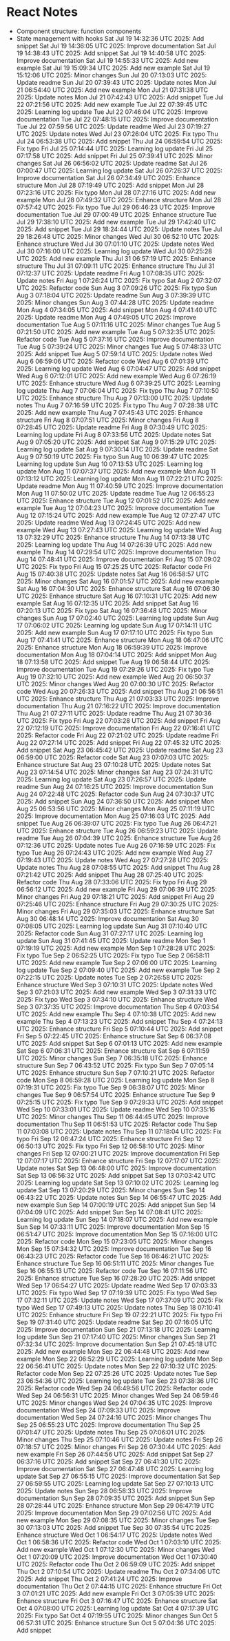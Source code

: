 # React Notes
- Component structure: function components
- State management with hooks
Sat Jul 19 14:32:36 UTC 2025: Add snippet
Sat Jul 19 14:36:05 UTC 2025: Improve documentation
Sat Jul 19 14:38:43 UTC 2025: Add snippet
Sat Jul 19 14:40:58 UTC 2025: Improve documentation
Sat Jul 19 14:55:33 UTC 2025: Add new example
Sat Jul 19 15:09:34 UTC 2025: Add new example
Sat Jul 19 15:12:06 UTC 2025: Minor changes
Sun Jul 20 07:13:03 UTC 2025: Update readme
Sun Jul 20 07:39:43 UTC 2025: Update notes
Mon Jul 21 06:54:40 UTC 2025: Add new example
Mon Jul 21 07:31:38 UTC 2025: Update notes
Mon Jul 21 07:42:43 UTC 2025: Add snippet
Tue Jul 22 07:21:56 UTC 2025: Add new example
Tue Jul 22 07:39:45 UTC 2025: Learning log update
Tue Jul 22 07:46:04 UTC 2025: Improve documentation
Tue Jul 22 07:48:15 UTC 2025: Improve documentation
Tue Jul 22 07:59:56 UTC 2025: Update readme
Wed Jul 23 07:19:27 UTC 2025: Update notes
Wed Jul 23 07:26:04 UTC 2025: Fix typo
Thu Jul 24 06:53:38 UTC 2025: Add snippet
Thu Jul 24 06:59:54 UTC 2025: Fix typo
Fri Jul 25 07:14:44 UTC 2025: Learning log update
Fri Jul 25 07:17:58 UTC 2025: Add snippet
Fri Jul 25 07:39:41 UTC 2025: Minor changes
Sat Jul 26 06:56:02 UTC 2025: Update readme
Sat Jul 26 07:00:47 UTC 2025: Learning log update
Sat Jul 26 07:26:37 UTC 2025: Improve documentation
Sat Jul 26 07:34:49 UTC 2025: Enhance structure
Mon Jul 28 07:19:49 UTC 2025: Add snippet
Mon Jul 28 07:23:16 UTC 2025: Fix typo
Mon Jul 28 07:27:16 UTC 2025: Add new example
Mon Jul 28 07:49:32 UTC 2025: Enhance structure
Mon Jul 28 07:57:42 UTC 2025: Fix typo
Tue Jul 29 06:46:23 UTC 2025: Improve documentation
Tue Jul 29 07:00:49 UTC 2025: Enhance structure
Tue Jul 29 17:38:10 UTC 2025: Add new example
Tue Jul 29 17:42:40 UTC 2025: Add snippet
Tue Jul 29 18:24:44 UTC 2025: Update notes
Tue Jul 29 18:26:48 UTC 2025: Minor changes
Wed Jul 30 06:52:10 UTC 2025: Enhance structure
Wed Jul 30 07:01:10 UTC 2025: Update notes
Wed Jul 30 07:16:00 UTC 2025: Learning log update
Wed Jul 30 07:25:28 UTC 2025: Add new example
Thu Jul 31 06:57:19 UTC 2025: Enhance structure
Thu Jul 31 07:09:11 UTC 2025: Enhance structure
Thu Jul 31 07:12:37 UTC 2025: Update readme
Fri Aug  1 07:08:35 UTC 2025: Update notes
Fri Aug  1 07:26:24 UTC 2025: Fix typo
Sat Aug  2 07:32:07 UTC 2025: Refactor code
Sun Aug  3 07:09:26 UTC 2025: Fix typo
Sun Aug  3 07:18:04 UTC 2025: Update readme
Sun Aug  3 07:39:39 UTC 2025: Minor changes
Sun Aug  3 07:44:28 UTC 2025: Update readme
Mon Aug  4 07:34:05 UTC 2025: Add snippet
Mon Aug  4 07:41:40 UTC 2025: Update readme
Mon Aug  4 07:49:05 UTC 2025: Improve documentation
Tue Aug  5 07:11:16 UTC 2025: Minor changes
Tue Aug  5 07:21:50 UTC 2025: Add new example
Tue Aug  5 07:32:35 UTC 2025: Refactor code
Tue Aug  5 07:37:16 UTC 2025: Improve documentation
Tue Aug  5 07:39:24 UTC 2025: Minor changes
Tue Aug  5 07:48:33 UTC 2025: Add snippet
Tue Aug  5 07:59:14 UTC 2025: Update notes
Wed Aug  6 06:59:06 UTC 2025: Refactor code
Wed Aug  6 07:01:39 UTC 2025: Learning log update
Wed Aug  6 07:04:47 UTC 2025: Add snippet
Wed Aug  6 07:12:01 UTC 2025: Add new example
Wed Aug  6 07:26:19 UTC 2025: Enhance structure
Wed Aug  6 07:39:25 UTC 2025: Learning log update
Thu Aug  7 07:06:04 UTC 2025: Fix typo
Thu Aug  7 07:10:50 UTC 2025: Enhance structure
Thu Aug  7 07:13:00 UTC 2025: Update notes
Thu Aug  7 07:16:59 UTC 2025: Fix typo
Thu Aug  7 07:28:38 UTC 2025: Add new example
Thu Aug  7 07:45:43 UTC 2025: Enhance structure
Fri Aug  8 07:07:51 UTC 2025: Minor changes
Fri Aug  8 07:28:45 UTC 2025: Update readme
Fri Aug  8 07:30:49 UTC 2025: Learning log update
Fri Aug  8 07:33:56 UTC 2025: Update notes
Sat Aug  9 07:05:20 UTC 2025: Add snippet
Sat Aug  9 07:15:29 UTC 2025: Learning log update
Sat Aug  9 07:30:14 UTC 2025: Update readme
Sat Aug  9 07:50:19 UTC 2025: Fix typo
Sun Aug 10 06:39:47 UTC 2025: Learning log update
Sun Aug 10 07:13:53 UTC 2025: Learning log update
Mon Aug 11 07:07:37 UTC 2025: Add new example
Mon Aug 11 07:13:12 UTC 2025: Learning log update
Mon Aug 11 07:22:21 UTC 2025: Update readme
Mon Aug 11 07:40:59 UTC 2025: Improve documentation
Mon Aug 11 07:50:02 UTC 2025: Update readme
Tue Aug 12 06:55:23 UTC 2025: Enhance structure
Tue Aug 12 07:01:52 UTC 2025: Add new example
Tue Aug 12 07:04:23 UTC 2025: Improve documentation
Tue Aug 12 07:15:24 UTC 2025: Add new example
Tue Aug 12 07:27:47 UTC 2025: Update readme
Wed Aug 13 07:24:45 UTC 2025: Add new example
Wed Aug 13 07:27:43 UTC 2025: Learning log update
Wed Aug 13 07:32:29 UTC 2025: Enhance structure
Thu Aug 14 07:13:38 UTC 2025: Learning log update
Thu Aug 14 07:26:39 UTC 2025: Add new example
Thu Aug 14 07:29:54 UTC 2025: Improve documentation
Thu Aug 14 07:48:41 UTC 2025: Improve documentation
Fri Aug 15 07:09:02 UTC 2025: Fix typo
Fri Aug 15 07:25:25 UTC 2025: Refactor code
Fri Aug 15 07:40:38 UTC 2025: Update notes
Sat Aug 16 06:58:57 UTC 2025: Minor changes
Sat Aug 16 07:01:57 UTC 2025: Add new example
Sat Aug 16 07:04:30 UTC 2025: Enhance structure
Sat Aug 16 07:06:30 UTC 2025: Enhance structure
Sat Aug 16 07:10:31 UTC 2025: Add new example
Sat Aug 16 07:12:35 UTC 2025: Add snippet
Sat Aug 16 07:20:13 UTC 2025: Fix typo
Sat Aug 16 07:36:48 UTC 2025: Minor changes
Sun Aug 17 07:02:40 UTC 2025: Learning log update
Sun Aug 17 07:06:02 UTC 2025: Learning log update
Sun Aug 17 07:14:11 UTC 2025: Add new example
Sun Aug 17 07:17:10 UTC 2025: Fix typo
Sun Aug 17 07:41:41 UTC 2025: Enhance structure
Mon Aug 18 06:47:06 UTC 2025: Enhance structure
Mon Aug 18 06:59:39 UTC 2025: Improve documentation
Mon Aug 18 07:04:14 UTC 2025: Add snippet
Mon Aug 18 07:13:58 UTC 2025: Add snippet
Tue Aug 19 06:58:44 UTC 2025: Improve documentation
Tue Aug 19 07:29:26 UTC 2025: Fix typo
Tue Aug 19 07:32:10 UTC 2025: Add new example
Wed Aug 20 06:50:37 UTC 2025: Minor changes
Wed Aug 20 07:00:30 UTC 2025: Refactor code
Wed Aug 20 07:26:33 UTC 2025: Add snippet
Thu Aug 21 06:56:51 UTC 2025: Enhance structure
Thu Aug 21 07:03:33 UTC 2025: Improve documentation
Thu Aug 21 07:16:22 UTC 2025: Improve documentation
Thu Aug 21 07:27:11 UTC 2025: Update readme
Thu Aug 21 07:30:36 UTC 2025: Fix typo
Fri Aug 22 07:03:28 UTC 2025: Add snippet
Fri Aug 22 07:12:19 UTC 2025: Improve documentation
Fri Aug 22 07:16:41 UTC 2025: Refactor code
Fri Aug 22 07:21:02 UTC 2025: Update readme
Fri Aug 22 07:27:14 UTC 2025: Add snippet
Fri Aug 22 07:45:32 UTC 2025: Add snippet
Sat Aug 23 06:45:42 UTC 2025: Update readme
Sat Aug 23 06:59:00 UTC 2025: Refactor code
Sat Aug 23 07:07:03 UTC 2025: Enhance structure
Sat Aug 23 07:10:28 UTC 2025: Update notes
Sat Aug 23 07:14:54 UTC 2025: Minor changes
Sat Aug 23 07:24:31 UTC 2025: Learning log update
Sat Aug 23 07:26:57 UTC 2025: Update readme
Sun Aug 24 07:16:25 UTC 2025: Improve documentation
Sun Aug 24 07:22:48 UTC 2025: Refactor code
Sun Aug 24 07:30:37 UTC 2025: Add snippet
Sun Aug 24 07:36:50 UTC 2025: Add snippet
Mon Aug 25 06:53:56 UTC 2025: Minor changes
Mon Aug 25 07:11:19 UTC 2025: Improve documentation
Mon Aug 25 07:16:03 UTC 2025: Add snippet
Tue Aug 26 06:39:07 UTC 2025: Fix typo
Tue Aug 26 06:47:21 UTC 2025: Enhance structure
Tue Aug 26 06:59:23 UTC 2025: Update readme
Tue Aug 26 07:04:39 UTC 2025: Enhance structure
Tue Aug 26 07:12:36 UTC 2025: Update notes
Tue Aug 26 07:16:59 UTC 2025: Fix typo
Tue Aug 26 07:24:43 UTC 2025: Add new example
Wed Aug 27 07:19:43 UTC 2025: Update notes
Wed Aug 27 07:27:28 UTC 2025: Update notes
Thu Aug 28 07:08:55 UTC 2025: Add snippet
Thu Aug 28 07:21:42 UTC 2025: Add snippet
Thu Aug 28 07:25:40 UTC 2025: Refactor code
Thu Aug 28 07:33:06 UTC 2025: Fix typo
Fri Aug 29 06:56:12 UTC 2025: Add new example
Fri Aug 29 07:06:39 UTC 2025: Minor changes
Fri Aug 29 07:18:21 UTC 2025: Add snippet
Fri Aug 29 07:25:46 UTC 2025: Enhance structure
Fri Aug 29 07:30:25 UTC 2025: Minor changes
Fri Aug 29 07:35:03 UTC 2025: Enhance structure
Sat Aug 30 06:48:14 UTC 2025: Improve documentation
Sat Aug 30 07:08:05 UTC 2025: Learning log update
Sun Aug 31 07:10:40 UTC 2025: Refactor code
Sun Aug 31 07:27:17 UTC 2025: Learning log update
Sun Aug 31 07:41:45 UTC 2025: Update readme
Mon Sep  1 07:19:19 UTC 2025: Add new example
Mon Sep  1 07:28:28 UTC 2025: Fix typo
Tue Sep  2 06:52:25 UTC 2025: Fix typo
Tue Sep  2 06:58:11 UTC 2025: Add new example
Tue Sep  2 07:06:00 UTC 2025: Learning log update
Tue Sep  2 07:09:40 UTC 2025: Add new example
Tue Sep  2 07:22:15 UTC 2025: Update notes
Tue Sep  2 07:26:58 UTC 2025: Enhance structure
Wed Sep  3 07:10:31 UTC 2025: Update notes
Wed Sep  3 07:21:03 UTC 2025: Add new example
Wed Sep  3 07:31:33 UTC 2025: Fix typo
Wed Sep  3 07:34:10 UTC 2025: Enhance structure
Wed Sep  3 07:37:35 UTC 2025: Improve documentation
Thu Sep  4 07:03:54 UTC 2025: Add new example
Thu Sep  4 07:10:38 UTC 2025: Add new example
Thu Sep  4 07:13:23 UTC 2025: Add snippet
Thu Sep  4 07:24:13 UTC 2025: Enhance structure
Fri Sep  5 07:10:44 UTC 2025: Add snippet
Fri Sep  5 07:22:45 UTC 2025: Enhance structure
Sat Sep  6 06:37:08 UTC 2025: Add snippet
Sat Sep  6 07:01:13 UTC 2025: Add new example
Sat Sep  6 07:06:31 UTC 2025: Enhance structure
Sat Sep  6 07:11:59 UTC 2025: Minor changes
Sun Sep  7 06:35:18 UTC 2025: Enhance structure
Sun Sep  7 06:43:52 UTC 2025: Fix typo
Sun Sep  7 07:05:14 UTC 2025: Enhance structure
Sun Sep  7 07:10:21 UTC 2025: Refactor code
Mon Sep  8 06:59:28 UTC 2025: Learning log update
Mon Sep  8 07:19:31 UTC 2025: Fix typo
Tue Sep  9 06:38:07 UTC 2025: Minor changes
Tue Sep  9 06:57:54 UTC 2025: Enhance structure
Tue Sep  9 07:25:15 UTC 2025: Fix typo
Tue Sep  9 07:29:33 UTC 2025: Add snippet
Wed Sep 10 07:33:01 UTC 2025: Update readme
Wed Sep 10 07:35:16 UTC 2025: Minor changes
Thu Sep 11 06:44:45 UTC 2025: Improve documentation
Thu Sep 11 06:51:53 UTC 2025: Refactor code
Thu Sep 11 07:03:08 UTC 2025: Update notes
Thu Sep 11 07:18:04 UTC 2025: Fix typo
Fri Sep 12 06:47:24 UTC 2025: Enhance structure
Fri Sep 12 06:50:13 UTC 2025: Fix typo
Fri Sep 12 06:58:10 UTC 2025: Minor changes
Fri Sep 12 07:00:21 UTC 2025: Improve documentation
Fri Sep 12 07:07:17 UTC 2025: Enhance structure
Fri Sep 12 07:17:07 UTC 2025: Update notes
Sat Sep 13 06:48:00 UTC 2025: Improve documentation
Sat Sep 13 06:56:32 UTC 2025: Add snippet
Sat Sep 13 07:03:42 UTC 2025: Learning log update
Sat Sep 13 07:10:02 UTC 2025: Learning log update
Sat Sep 13 07:20:29 UTC 2025: Minor changes
Sun Sep 14 06:43:22 UTC 2025: Update notes
Sun Sep 14 06:55:47 UTC 2025: Add new example
Sun Sep 14 07:00:19 UTC 2025: Add snippet
Sun Sep 14 07:04:09 UTC 2025: Add snippet
Sun Sep 14 07:08:41 UTC 2025: Learning log update
Sun Sep 14 07:18:07 UTC 2025: Add new example
Sun Sep 14 07:33:11 UTC 2025: Improve documentation
Mon Sep 15 06:51:47 UTC 2025: Improve documentation
Mon Sep 15 07:16:00 UTC 2025: Refactor code
Mon Sep 15 07:23:05 UTC 2025: Minor changes
Mon Sep 15 07:34:32 UTC 2025: Improve documentation
Tue Sep 16 06:43:23 UTC 2025: Refactor code
Tue Sep 16 06:46:21 UTC 2025: Enhance structure
Tue Sep 16 06:51:11 UTC 2025: Minor changes
Tue Sep 16 06:55:13 UTC 2025: Refactor code
Tue Sep 16 07:11:56 UTC 2025: Enhance structure
Tue Sep 16 07:28:20 UTC 2025: Add snippet
Wed Sep 17 06:54:27 UTC 2025: Update readme
Wed Sep 17 07:03:33 UTC 2025: Fix typo
Wed Sep 17 07:19:39 UTC 2025: Fix typo
Wed Sep 17 07:32:11 UTC 2025: Update notes
Wed Sep 17 07:37:09 UTC 2025: Fix typo
Wed Sep 17 07:49:13 UTC 2025: Update notes
Thu Sep 18 07:10:41 UTC 2025: Enhance structure
Fri Sep 19 07:22:21 UTC 2025: Fix typo
Fri Sep 19 07:31:40 UTC 2025: Update readme
Sat Sep 20 07:16:05 UTC 2025: Improve documentation
Sun Sep 21 07:13:18 UTC 2025: Learning log update
Sun Sep 21 07:17:40 UTC 2025: Minor changes
Sun Sep 21 07:32:34 UTC 2025: Improve documentation
Sun Sep 21 07:45:18 UTC 2025: Add new example
Mon Sep 22 06:44:48 UTC 2025: Add new example
Mon Sep 22 06:52:29 UTC 2025: Learning log update
Mon Sep 22 06:56:41 UTC 2025: Update notes
Mon Sep 22 07:10:32 UTC 2025: Refactor code
Mon Sep 22 07:25:26 UTC 2025: Update notes
Tue Sep 23 06:54:36 UTC 2025: Learning log update
Tue Sep 23 07:38:36 UTC 2025: Refactor code
Wed Sep 24 06:49:56 UTC 2025: Refactor code
Wed Sep 24 06:56:31 UTC 2025: Minor changes
Wed Sep 24 06:59:46 UTC 2025: Minor changes
Wed Sep 24 07:04:35 UTC 2025: Improve documentation
Wed Sep 24 07:09:33 UTC 2025: Improve documentation
Wed Sep 24 07:24:16 UTC 2025: Minor changes
Thu Sep 25 06:55:23 UTC 2025: Improve documentation
Thu Sep 25 07:01:47 UTC 2025: Update notes
Thu Sep 25 07:06:01 UTC 2025: Minor changes
Thu Sep 25 07:10:46 UTC 2025: Update notes
Fri Sep 26 07:18:57 UTC 2025: Minor changes
Fri Sep 26 07:30:44 UTC 2025: Add new example
Fri Sep 26 07:44:56 UTC 2025: Add snippet
Sat Sep 27 06:37:16 UTC 2025: Add snippet
Sat Sep 27 06:41:30 UTC 2025: Improve documentation
Sat Sep 27 06:47:48 UTC 2025: Learning log update
Sat Sep 27 06:55:15 UTC 2025: Improve documentation
Sat Sep 27 06:59:55 UTC 2025: Learning log update
Sat Sep 27 07:10:13 UTC 2025: Update notes
Sun Sep 28 06:58:33 UTC 2025: Improve documentation
Sun Sep 28 07:09:35 UTC 2025: Add snippet
Sun Sep 28 07:28:44 UTC 2025: Enhance structure
Mon Sep 29 06:47:19 UTC 2025: Improve documentation
Mon Sep 29 07:02:56 UTC 2025: Add new example
Mon Sep 29 07:08:35 UTC 2025: Minor changes
Tue Sep 30 07:13:03 UTC 2025: Add snippet
Tue Sep 30 07:35:54 UTC 2025: Enhance structure
Wed Oct  1 06:54:17 UTC 2025: Update notes
Wed Oct  1 06:58:36 UTC 2025: Refactor code
Wed Oct  1 07:03:10 UTC 2025: Add new example
Wed Oct  1 07:12:30 UTC 2025: Minor changes
Wed Oct  1 07:20:09 UTC 2025: Improve documentation
Wed Oct  1 07:30:40 UTC 2025: Refactor code
Thu Oct  2 06:59:09 UTC 2025: Add snippet
Thu Oct  2 07:10:54 UTC 2025: Update readme
Thu Oct  2 07:34:06 UTC 2025: Add snippet
Thu Oct  2 07:41:24 UTC 2025: Improve documentation
Thu Oct  2 07:44:15 UTC 2025: Enhance structure
Fri Oct  3 07:01:21 UTC 2025: Add new example
Fri Oct  3 07:05:39 UTC 2025: Enhance structure
Fri Oct  3 07:16:47 UTC 2025: Enhance structure
Sat Oct  4 07:08:00 UTC 2025: Learning log update
Sat Oct  4 07:17:39 UTC 2025: Fix typo
Sat Oct  4 07:19:55 UTC 2025: Minor changes
Sun Oct  5 06:57:31 UTC 2025: Enhance structure
Sun Oct  5 07:04:36 UTC 2025: Add snippet
